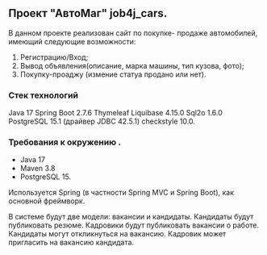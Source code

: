 # 
## Проект "АвтоМаг" job4j_cars.

В данном проекте реализован сайт по покупке- продаже автомобилей, имеющий следующие возможности:
1. Регистрацию/Вход;
2. Вывод объявления(описание, марка машины, тип кузова, фото);
3. Покупку-проаджу (измение статуа продано или нет).

### Стек технологий 
Java 17
Spring Boot 2.7.6
Thymeleaf
Liquibase 4.15.0
Sql2o 1.6.0
PostgreSQL 15.1 (драйвер JDBC 42.5.1)
checkstyle 10.0.

### Требования к окружению .
- Java 17
- Maven 3.8
- PostgreSQL 15.

Используется Spring (в частности Spring MVC и Spring Boot), как основной фреймворк.

В системе будут две модели: вакансии и кандидаты. 
Кандидаты будут публиковать резюме. Кадровики будут публиковать вакансии о работе.
Кандидаты могут откликнуться на вакансию. Кадровик может пригласить на вакансию кандидата.
